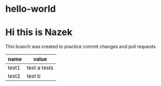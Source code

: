# hello-world
# Hi this is Nazek

This branch was created to practice commit changes and pull requests 


| name | value |
|------|-------|
|test1 |test a       tests |
|test2 |test b |
